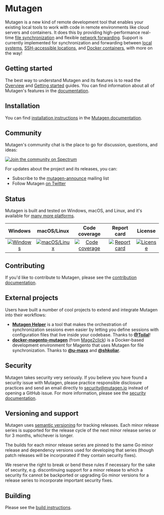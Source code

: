 # Mutagen

Mutagen is a new kind of remote development tool that enables your existing
local tools to work with code in remote environments like cloud servers and
containers. It does this by providing high-performance real-time
[file synchronization](https://mutagen.io/documentation/synchronization/) and
flexible [network forwarding](https://mutagen.io/documentation/forwarding/).
Support is currently implemented for synchronization and forwarding between
[local systems](https://mutagen.io/documentation/transports/local/),
[SSH-accessible locations](https://mutagen.io/documentation/transports/ssh/),
and [Docker containers](https://mutagen.io/documentation/transports/docker/),
with more on the way!


## Getting started

The best way to understand Mutagen and its features is to read the
[Overview](https://mutagen.io/documentation/introduction/) and
[Getting started](https://mutagen.io/documentation/introduction/getting-started/)
guides. You can find information about all of Mutagen's features in the
[documentation](https://mutagen.io/documentation/).


## Installation

You can find
[installation instructions](https://mutagen.io/documentation/introduction/installation/)
in the [Mutagen documentation](https://mutagen.io/documentation/).


## Community

Mutagen's community chat is the place to go for discussion, questions, and
ideas:

[![Join the community on Spectrum](https://withspectrum.github.io/badge/badge.svg)](https://spectrum.chat/mutagen)

For updates about the project and its releases, you can:

- Subscribe to the
  [mutagen-announce](https://groups.google.com/forum/#!forum/mutagen-announce)
  mailing list
- Follow Mutagen [on Twitter](https://twitter.com/mutagen_io)


## Status

Mutagen is built and tested on Windows, macOS, and Linux, and it's available for
[many more platforms](https://github.com/mutagen-io/mutagen/releases/latest).

| Windows                           | macOS/Linux                                   | Code coverage                           | Report card                         | License                                   |
| :-------------------------------: | :-------------------------------------------: | :-------------------------------------: | :---------------------------------: | :---------------------------------------: |
| [![Windows][win-badge]][win-link] | [![macOS/Linux][mac-lin-badge]][mac-lin-link] | [![Code coverage][cov-badge]][cov-link] | [![Report card][rc-badge]][rc-link] | [![License][license-badge]][license-link] |

[win-badge]: https://ci.appveyor.com/api/projects/status/mr8rmxl5hbxgyged/branch/master?svg=true "Windows build status"
[win-link]:  https://ci.appveyor.com/project/havoc-io/mutagen-87cwp/branch/master "Windows build status"
[mac-lin-badge]: https://travis-ci.org/mutagen-io/mutagen.svg?branch=master "macOS/Linux build status"
[mac-lin-link]:  https://travis-ci.org/mutagen-io/mutagen "macOS/Linux build status"
[cov-badge]: https://codecov.io/gh/mutagen-io/mutagen/branch/master/graph/badge.svg "Code coverage status"
[cov-link]: https://codecov.io/gh/mutagen-io/mutagen/tree/master/pkg "Code coverage status"
[rc-badge]: https://goreportcard.com/badge/github.com/mutagen-io/mutagen "Report card status"
[rc-link]: https://goreportcard.com/report/github.com/mutagen-io/mutagen "Report card status"
[license-badge]: https://img.shields.io/github/license/mutagen-io/mutagen.svg "MIT licensed"
[license-link]: LICENSE "MIT licensed"


## Contributing

If you'd like to contribute to Mutagen, please see the
[contribution documentation](CONTRIBUTING.md).


## External projects

Users have built a number of cool projects to extend and integrate Mutagen into
their workflows:

- [**Mutagen Helper**](https://github.com/gfi-centre-ouest/mutagen-helper) is a
  tool that makes the orchestration of synchronization sessions even easier by
  letting you define sessions with configuration files that live inside your
  codebase. Thanks to [**@Toilal**](https://github.com/Toilal)!
- [**docker-magento-mutagen**](https://github.com/mage2click/docker-magento-mutagen)
  (from [Mage2click](https://mage2.click/)) is a Docker-based development
  environment for Magento that uses Mutagen for file synchronization. Thanks to
  [**@u-maxx**](https://github.com/u-maxx) and
  [**@shkoliar**](https://github.com/shkoliar).


## Security

Mutagen takes security very seriously. If you believe you have found a security
issue with Mutagen, please practice responsible disclosure practices and send an
email directly to [security@mutagen.io](mailto:security@mutagen.io) instead of
opening a GitHub issue. For more information, please see the
[security documentation](SECURITY.md).


## Versioning and support

Mutagen uses [semantic versioning](https://semver.org/) for tracking releases.
Each minor release series is supported for the release cycle of the next minor
release series or for 3 months, whichever is longer.

The builds for each minor release series are pinned to the same Go minor release
and dependency versions used for developing that series (though patch releases
will be incorporated if they contain security fixes).

We reserve the right to break or bend these rules if necessary for the sake of
security, e.g. discontinuing support for a minor release to which a security fix
cannot be backported or upgrading Go minor versions for a release series to
incorporate important security fixes.


## Building

Please see the [build instructions](BUILDING.md).
